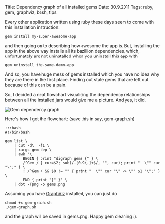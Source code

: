 Title: Dependency graph of all installed gems
Date: 30.9.2011
Tags: ruby, gem, graphviz, bash, tips


Every other application written using ruby these days seem to come with this
installation instruction:

    gem install my-super-awesome-app

and then going on to describing how awesome the app is. But, installing the app
in the above way installs all its bazillion dependencies, which, unfortunately
are not uninstalled when you uninstall this app with

    gem uninstall the-same-damn-app

And so, you have huge mess of gems installed which you have no idea why they
are there in the first place. Finding out stale gems that are left out because
of this can be a pain.

So, I decided a neat flowchart visualising the dependency relationships between
all the installed jars would give me a picture. And yes, it did.

![Gem dependency graph](http://media.tumblr.com/tumblr_lsce42kJLi1qap0nb.png)

Here's how I got the flowchart: (save this in say, gem-graph.sh)

    :::bash
    #!/bin/bash

    gem list \
        | cut -d\  -f1 \
        | xargs gem dep \
        | awk '\
            BEGIN { print "digraph gems {" } \
            /^Gem / { cur=$2; sub(/-[0-9\.]+$/, "", cur); print "  \"" cur "\";" } \
            ! /^Gem / && $0 != "" { print "  \"" cur "\" -> \"" $1 "\";" } \
            END { print "}" }' \
        | dot -Tpng -o gems.png

Assuming you have [GraphViz](http://www.graphviz.org/) installed, you can just
do

    chmod +x gem-graph.sh
    ./gem-graph.sh

and the graph will be saved in gems.png. Happy gem cleaning :).
